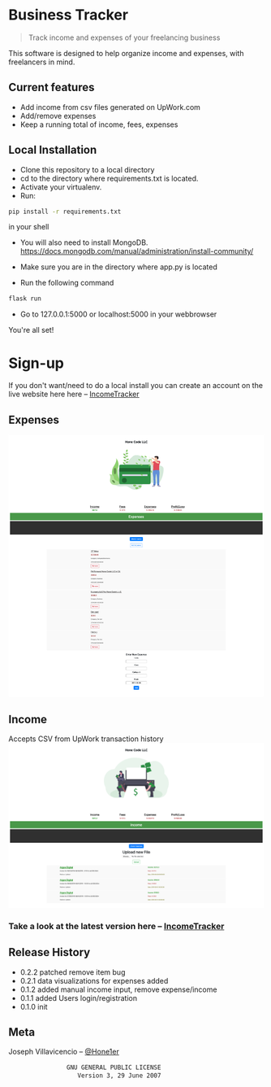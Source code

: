 # Business Tracker
> Track income and expenses of your freelancing business

This software is designed to help organize income and expenses, with freelancers in mind. 

## Current features
- Add income from csv files generated on UpWork.com
- Add/remove expenses
- Keep a running total of income, fees, expenses

## Local Installation

- Clone this repository to a local directory
- cd to the directory where requirements.txt is located.
- Activate your virtualenv.
- Run: 
```sh
pip install -r requirements.txt
```
in your shell

- You will also need to install MongoDB. https://docs.mongodb.com/manual/administration/install-community/
- Make sure you are in the directory where app.py is located 


- Run the following command

```sh
flask run
```

- Go to 127.0.0.1:5000 or localhost:5000 in your webbrowser


You're all set!

# Sign-up
If you don't want/need to do a local install you can create an account on the live website here here – [IncomeTracker](https://incometracker.herokuapp.com)


## Expenses
![](gitimg/img1.png)


## Income
Accepts CSV from UpWork transaction history
![](gitimg/img2.png)


### Take a look at the latest version here – [IncomeTracker](http://incometracker.herokuapp.com)
## Release History
* 0.2.2 patched remove item bug
* 0.2.1 data visualizations for expenses added
* 0.1.2 added manual income input, remove expense/income
* 0.1.1 added Users login/registration
* 0.1.0 init

## Meta

Joseph Villavicencio – [@Hone1er](https://twitter.com/hone1er)

                    GNU GENERAL PUBLIC LICENSE
                       Version 3, 29 June 2007
